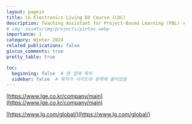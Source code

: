 ```yaml
---
layout: pagein
title: LG Electronics Living DX Course (LDC)
description: Teaching Assistant for Project-Based Learning (PBL) ⭐️
# img: assets/img/projects/pintos.webp
importance: 1
category: Winter 2024
related_publications: false
giscus_comments: true
pretty_table: true

toc:
  beginning: false  # 맨 앞에 목차
  sidebar: false  # 목차가 사이드바 왼쪽에 붙어있음
---
```


[https://www.lge.co.kr/company/main](https://www.lge.co.kr/company/main)

[https://www.lg.com/global/](https://www.lg.com/global/)